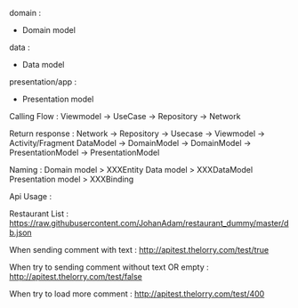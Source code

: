 domain :
- Domain model

data :
- Data model

presentation/app :
- Presentation model

Calling Flow :
Viewmodel -> UseCase -> Repository -> Network

Return response :
Network		-> Repository 	-> Usecase 	    -> Viewmodel            -> Activity/Fragment
DataModel 	-> DomainModel 	-> DomainModel 	-> PresentationModel    -> PresentationModel

Naming :
Domain model > XXXEntity
Data model > XXXDataModel
Presentation model > XXXBinding

Api Usage :

Restaurant List : https://raw.githubusercontent.com/JohanAdam/restaurant_dummy/master/db.json

When sending comment with text : http://apitest.thelorry.com/test/true

When try to sending comment without text OR empty : http://apitest.thelorry.com/test/false

When try to load more comment : http://apitest.thelorry.com/test/400
